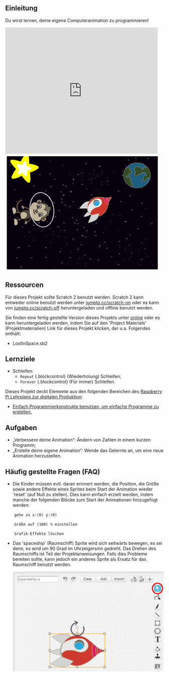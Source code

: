 ## Einleitung

Du wirst lernen, deine eigene Computeranimation zu programmieren!

<div class="scratch-preview">
  <iframe allowtransparency="true" width="485" height="402" src="https://scratch.mit.edu/projects/embed/26818098/?autostart=false" frameborder="0"></iframe>
  <img src="images/space-final.png">
</div>

## Ressourcen
Für dieses Projekt sollte Scratch 2 benutzt werden. Scratch 2 kann entweder online benutzt werden unter [jumpto.cc/scratch-on](http://jumpto.cc/scratch-on) oder es kann von [jumpto.cc/scratch-off](http://jumpto.cc/scratch-off) heruntergeladen und offline benutzt werden.

Sie finden eine fertig gestellte Version dieses Projekts unter <a href="http://scratch.mit.edu/projects/26818098/#editor">online</a> oder es kann heruntergeladen werden, indem Sie auf den 'Project Materials' (Projektmaterialien) Link für dieses Projekt klicken, der u.a. Folgendes enthält:

+ LostInSpace.sb2

## Lernziele
+ Schleifen:
	+ `Repeat` {.blockcontrol} (Wiederholung) Schleifen;
	+ `Forever` {.blockcontrol} (Für immer) Schleifen.

Dieses Projekt deckt Elemente aus den folgenden Bereichen des [Raspberry Pi Lehrplans zur digitalen Produktion](http://rpf.io/curriculum):

+ [Einfach Programmierkonstrukte benutzen, um einfache Programme zu erstellen.](https://www.raspberrypi.org/curriculum/programming/creator)

## Aufgaben
+ „Verbessere deine Animation“: Ändern von Zahlen in einem kurzen Programm;
+ „Erstelle deine eigene Animation“: Wende das Gelernte an, um eine neue Animation herzustellen.

## Häufig gestellte Fragen (FAQ)
+ Die Kinder müssen evtl. daran erinnert werden, die Position, die Größe sowie andere Effekte eines Sprites beim Start der Animation wieder 'reset' (auf Null zu stellen). Dies kann einfach erzielt werden, indem manche der folgenden Blöcke zum Start der Animationen hinzugefügt werden:

```Blöcke
	gehe zu x:(0) y:(0)
```

```Blöcke
	Größe auf (100) % einstellen
```

```Blöcke
	Grafik-Effekte löschen
```

+ Das 'spaceship' (Raumschiff) Sprite wird sich seitwärts bewegen, es sei denn, es wird um 90 Grad im Uhrzeigersinn gedreht. Das Drehen des Raumschiffs ist Teil der Projektanweisungen. Falls dies Probleme bereiten sollte, kann jedoch ein anderes Sprite als Ersatz für das Raumschiff benutzt werden.

	![screenshot](images/space-rotate.png)
